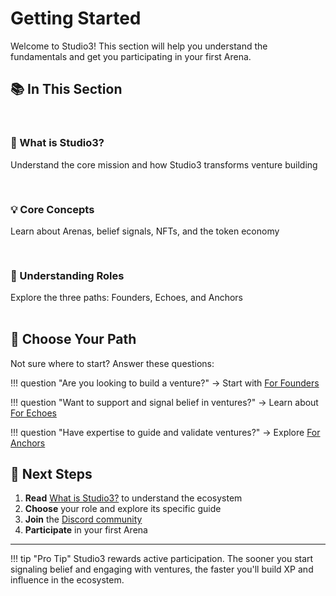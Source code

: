 # Getting Started

Welcome to Studio3! This section will help you understand the fundamentals and get you participating in your first Arena.

## 📚 In This Section

<div class="grid" style="display: grid; grid-template-columns: repeat(auto-fit, minmax(300px, 1fr)); gap: 1rem; margin: 2rem 0;">
  <a href="what-is-studio3.md" class="arena-card" style="text-decoration: none; color: inherit;">
    <h3>🧩 What is Studio3?</h3>
    <p>Understand the core mission and how Studio3 transforms venture building</p>
  </a>
  <a href="core-concepts.md" class="arena-card" style="text-decoration: none; color: inherit;">
    <h3>💡 Core Concepts</h3>
    <p>Learn about Arenas, belief signals, NFTs, and the token economy</p>
  </a>
  <a href="roles.md" class="arena-card" style="text-decoration: none; color: inherit;">
    <h3>👥 Understanding Roles</h3>
    <p>Explore the three paths: Founders, Echoes, and Anchors</p>
  </a>
</div>

## 🎯 Choose Your Path

Not sure where to start? Answer these questions:

!!! question "Are you looking to build a venture?"
    → Start with [For Founders](../founders/index.md)

!!! question "Want to support and signal belief in ventures?"
    → Learn about [For Echoes](../echoes/index.md)

!!! question "Have expertise to guide and validate ventures?"
    → Explore [For Anchors](../anchors/index.md)

## 🚀 Next Steps

1. **Read** [What is Studio3?](what-is-studio3.md) to understand the ecosystem
2. **Choose** your role and explore its specific guide
3. **Join** the [Discord community](https://discord.gg/studio3)
4. **Participate** in your first Arena

---

!!! tip "Pro Tip"
    Studio3 rewards active participation. The sooner you start signaling belief and engaging with ventures, the faster you'll build XP and influence in the ecosystem.
